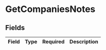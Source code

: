 # GetCompaniesNotes


## Fields

| Field       | Type        | Required    | Description |
| ----------- | ----------- | ----------- | ----------- |